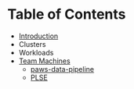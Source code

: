 # Table of Contents

- [Introduction](README.md)
- Clusters
- Workloads
- [Team Machines](team-machines/README.md)
  - [paws-data-pipeline](team-machines/paws-data-pipeline.md)
  - [PLSE](team-machines/plse.md)

